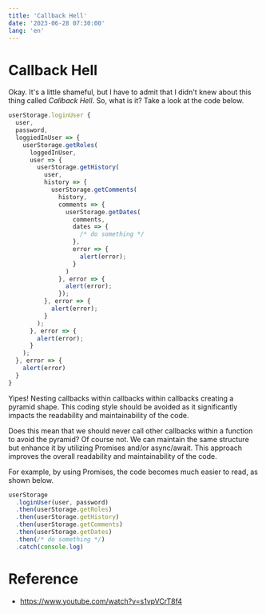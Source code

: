 ```yaml
---
title: 'Callback Hell'
date: '2023-06-28 07:30:00'
lang: 'en'
---
```


# Callback Hell

Okay. It's a little shameful, but I have to admit that I didn't knew about this thing called _Callback Hell_. So, what is it? Take a look at the code below.

```js
userStorage.loginUser {
  user,
  password,
  loggiedInUser => {
    userStorage.getRoles(
      loggedInUser,
      user => {
        userStorage.getHistory(
          user,
          history => {
            userStorage.getComments(
              history,
              comments => {
                userStorage.getDates(
                  comments,
                  dates => {
                    /* do something */
                  },
                  error => {
                    alert(error);
                  }
                )
              }, error => {
                alert(error);
              });
          }, error => {
            alert(error);
          }
        );
      }, error => {
        alert(error);
      }
    );
  }, error => {
    alert(error)
  }
}
```

Yipes! Nesting callbacks within callbacks within callbacks creating a pyramid shape.
This coding style should be avoided as it significantly impacts the readability and maintainability of the code.

Does this mean that we should never call other callbacks within a function to avoid the pyramid? Of course not.
We can maintain the same structure but enhance it by utilizing Promises and/or async/await.
This approach improves the overall readability and maintainability of the code.

For example, by using Promises, the code becomes much easier to read, as shown below.

```js
userStorage
  .loginUser(user, password)
  .then(userStorage.getRoles)
  .then(userStorage.getHistory)
  .then(userStorage.getComments)
  .then(userStorage.getDates)
  .then(/* do something */)
  .catch(console.log)
```

# Reference

- https://www.youtube.com/watch?v=s1vpVCrT8f4
